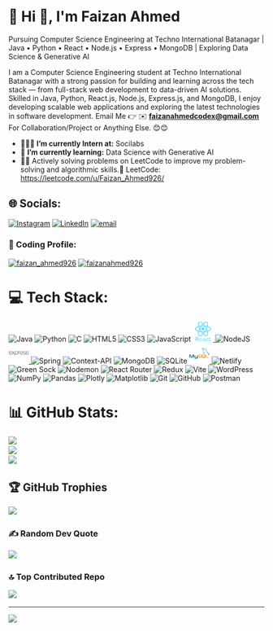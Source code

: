 # 💫 Hi 👋, I'm Faizan Ahmed

Pursuing Computer Science Engineering at Techno International Batanagar | Java • Python • React • Node.js • Express • MongoDB | Exploring Data Science & Generative AI

 I am a Computer Science Engineering student at Techno International Batanagar with a strong passion for building and learning across the tech stack — from full-stack web development to data-driven AI solutions.
Skilled in Java, Python, React.js, Node.js, Express.js, and MongoDB, I enjoy developing scalable web applications and exploring the latest technologies in software development.
Email Me 👉 ✉️ **faizanahmedcodex@gmail.com** For Collaboration/Project or Anything Else. 😊😊

- 👨🏻‍💼 **I’m currently Intern at:** Socilabs
- 🌱 **I’m currently learning:** Data Science with Generative AI
- 👨‍💻 Actively solving problems on LeetCode to improve my problem-solving and algorithmic skills.🔗 LeetCode: https://leetcode.com/u/Faizan_Ahmed926/

## 🌐 Socials:
[![Instagram](https://img.shields.io/badge/Instagram-%23E4405F.svg?logo=Instagram&logoColor=white)](https://instagram.com/faizan_ahmed926) [![LinkedIn](https://img.shields.io/badge/LinkedIn-%230077B5.svg?logo=linkedin&logoColor=white)](https://linkedin.com/in/faizanahmed926) [![email](https://img.shields.io/badge/Email-D14836?logo=gmail&logoColor=white)](mailto:faizanahmedcodex@gmail.com) 

<h3 align="left">🧠 Coding Profile:</h3>
<p align="left">
<a href="https://www.leetcode.com/faizan_ahmed926" target="blank"><img align="center" src="https://raw.githubusercontent.com/rahuldkjain/github-profile-readme-generator/master/src/images/icons/Social/leet-code.svg" alt="faizan_ahmed926" height="30" width="40" /></a>
<a href="https://auth.geeksforgeeks.org/user/faizanahmed926" target="blank"><img align="center" src="https://raw.githubusercontent.com/rahuldkjain/github-profile-readme-generator/master/src/images/icons/Social/geeks-for-geeks.svg" alt="faizanahmed926" height="30" width="40" /></a>
</p>

# 💻 Tech Stack:
![Java](https://img.shields.io/badge/java-%23ED8B00.svg?style=for-the-badge&logo=openjdk&logoColor=white) ![Python](https://img.shields.io/badge/python-3670A0?style=for-the-badge&logo=python&logoColor=ffdd54) ![C](https://img.shields.io/badge/c-%2300599C.svg?style=for-the-badge&logo=c&logoColor=white) ![HTML5](https://img.shields.io/badge/html5-%23E34F26.svg?style=for-the-badge&logo=html5&logoColor=white) ![CSS3](https://img.shields.io/badge/css3-%231572B6.svg?style=for-the-badge&logo=css3&logoColor=white) ![JavaScript](https://img.shields.io/badge/javascript-%23323330.svg?style=for-the-badge&logo=javascript&logoColor=%23F7DF1E)      <a href="https://reactjs.org/" target="_blank" rel="noreferrer"> <img src="https://raw.githubusercontent.com/devicons/devicon/master/icons/react/react-original-wordmark.svg" alt="react" width="40" height="40"/> </a>   ![NodeJS](https://img.shields.io/badge/node.js-6DA55F?style=for-the-badge&logo=node.js&logoColor=white)   <a href="https://expressjs.com" target="_blank" rel="noreferrer"> <img src="https://raw.githubusercontent.com/devicons/devicon/master/icons/express/express-original-wordmark.svg" alt="express" width="40" height="40"/> </a>  ![Spring](https://img.shields.io/badge/spring-%236DB33F.svg?style=for-the-badge&logo=spring&logoColor=white) ![Context-API](https://img.shields.io/badge/Context--Api-000000?style=for-the-badge&logo=react) ![MongoDB](https://img.shields.io/badge/MongoDB-%234ea94b.svg?style=for-the-badge&logo=mongodb&logoColor=white)  ![SQLite](https://img.shields.io/badge/sqlite-%2307405e.svg?style=for-the-badge&logo=sqlite&logoColor=white) <a href="https://www.mysql.com/" target="_blank" rel="noreferrer"> <img src="https://raw.githubusercontent.com/devicons/devicon/master/icons/mysql/mysql-original-wordmark.svg" alt="mysql" width="40" height="40"/> </a> ![Netlify](https://img.shields.io/badge/netlify-%23000000.svg?style=for-the-badge&logo=netlify&logoColor=#00C7B7)  ![Green Sock](https://img.shields.io/badge/green%20sock-88CE02?style=for-the-badge&logo=greensock&logoColor=white) ![Nodemon](https://img.shields.io/badge/NODEMON-%23323330.svg?style=for-the-badge&logo=nodemon&logoColor=%BBDEAD) ![React Router](https://img.shields.io/badge/React_Router-CA4245?style=for-the-badge&logo=react-router&logoColor=white) ![Redux](https://img.shields.io/badge/redux-%23593d88.svg?style=for-the-badge&logo=redux&logoColor=white) ![Vite](https://img.shields.io/badge/vite-%23646CFF.svg?style=for-the-badge&logo=vite&logoColor=white) ![WordPress](https://img.shields.io/badge/WordPress-%23117AC9.svg?style=for-the-badge&logo=WordPress&logoColor=white)  ![NumPy](https://img.shields.io/badge/numpy-%23013243.svg?style=for-the-badge&logo=numpy&logoColor=white) ![Pandas](https://img.shields.io/badge/pandas-%23150458.svg?style=for-the-badge&logo=pandas&logoColor=white) ![Plotly](https://img.shields.io/badge/Plotly-%233F4F75.svg?style=for-the-badge&logo=plotly&logoColor=white) ![Matplotlib](https://img.shields.io/badge/Matplotlib-%23ffffff.svg?style=for-the-badge&logo=Matplotlib&logoColor=black) ![Git](https://img.shields.io/badge/git-%23F05033.svg?style=for-the-badge&logo=git&logoColor=white) ![GitHub](https://img.shields.io/badge/github-%23121011.svg?style=for-the-badge&logo=github&logoColor=white) ![Postman](https://img.shields.io/badge/Postman-FF6C37?style=for-the-badge&logo=postman&logoColor=white)


# 📊 GitHub Stats:
![](https://github-readme-stats.vercel.app/api?username=FaizanAhmed926&theme=dark&hide_border=false&include_all_commits=true&count_private=false)<br/>
![](https://nirzak-streak-stats.vercel.app/?user=FaizanAhmed926&theme=dark&hide_border=false)<br/>
![](https://github-readme-stats.vercel.app/api/top-langs/?username=FaizanAhmed926&theme=dark&hide_border=false&include_all_commits=true&count_private=false&layout=compact)

## 🏆 GitHub Trophies
![](https://github-profile-trophy.vercel.app/?username=FaizanAhmed926&theme=radical&no-frame=false&no-bg=true&margin-w=4)

### ✍️ Random Dev Quote
![](https://quotes-github-readme.vercel.app/api?type=horizontal&theme=radical)

### 🔝 Top Contributed Repo
![](https://github-contributor-stats.vercel.app/api?username=FaizanAhmed926&limit=5&theme=dark&combine_all_yearly_contributions=true)

---
[![](https://visitcount.itsvg.in/api?id=FaizanAhmed926&icon=0&color=0)](https://visitcount.itsvg.in)

<!-- Proudly created with GPRM ( https://gprm.itsvg.in ) -->
